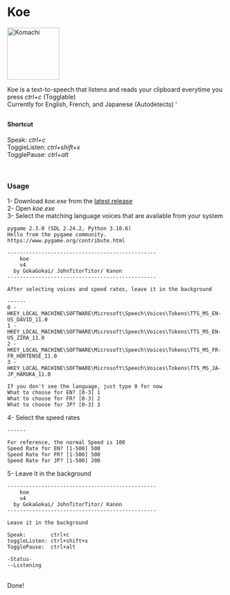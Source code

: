 # Koe
   
<img src="/Source/komachi.ico" alt="Komachi" width="120"/>

<br>

Koe is a text-to-speech that listens and reads your clipboard everytime you press *ctrl+c* (Togglable)   
Currently for English, French, and Japanese (Autodetects)  '

##  

#### Shortcut  
Speak:        *ctrl+c*  
ToggleListen: *ctrl+shift+x*  
TogglePause:  *ctrl+alt*  
  
<br>

### Usage 
1- Download *koe.exe* from the <a href="https://github.com/GokaGokai/koe/releases/tag/v4.0.0">latest release</a>  
2- Open *koe.exe*  
3- Select the matching language voices that are available from your system 
```
pygame 2.3.0 (SDL 2.24.2, Python 3.10.6)
Hello from the pygame community. https://www.pygame.org/contribute.html

------------------------------------------------
    koe
    v4
  by GokaGokai/ JohnTitorTitor/ Kanon
------------------------------------------------

After selecting voices and speed rates, leave it in the background

------
0 - HKEY_LOCAL_MACHINE\SOFTWARE\Microsoft\Speech\Voices\Tokens\TTS_MS_EN-US_DAVID_11.0
1 - HKEY_LOCAL_MACHINE\SOFTWARE\Microsoft\Speech\Voices\Tokens\TTS_MS_EN-US_ZIRA_11.0
2 - HKEY_LOCAL_MACHINE\SOFTWARE\Microsoft\Speech\Voices\Tokens\TTS_MS_FR-FR_HORTENSE_11.0
3 - HKEY_LOCAL_MACHINE\SOFTWARE\Microsoft\Speech\Voices\Tokens\TTS_MS_JA-JP_HARUKA_11.0

If you don't see the language, just type 0 for now
What to choose for EN? [0-3] 1
What to choose for FR? [0-3] 2
What to choose for JP? [0-3] 3
```
4- Select the speed rates  
```
------

For reference, the normal Speed is 100
Speed Rate for EN? [1-500] 500
Speed Rate for FR? [1-500] 500
Speed Rate for JP? [1-500] 200
```
5- Leave it in the background  
```
------------------------------------------------
    koe
    v4
  by GokaGokai/ JohnTitorTitor/ Kanon
------------------------------------------------

Leave it in the background

Speak:        ctrl+c
toggleListen: ctrl+shift+x
TogglePause:  ctrl+alt

-Status-
--Listening
```
<br>   
Done!  

